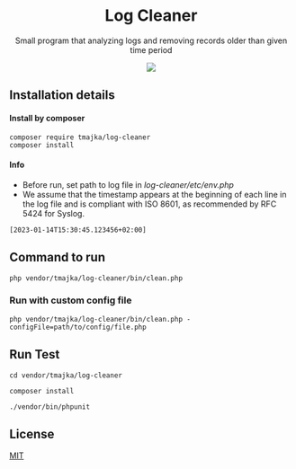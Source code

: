 <h1 align="center">Log Cleaner</h1> 

<div align="center">
  <p>Small program that analyzing logs and removing records older than given time period</p>
  <a href="https://opensource.org/licenses/MIT" target="_blank"><img src="https://img.shields.io/badge/license-MIT-blue.svg" /></a>
</div>


## Installation details

#### Install by composer

```
composer require tmajka/log-cleaner
composer install
```
#### Info
* Before run, set path to log file in *log-cleaner/etc/env.php*
* We assume that the timestamp appears at the beginning of each line in the log file and is compliant with ISO 8601, as recommended by RFC 5424 for Syslog.
```
[2023-01-14T15:30:45.123456+02:00]
```


## Command to run

```
php vendor/tmajka/log-cleaner/bin/clean.php
```
### Run with custom config file
```
php vendor/tmajka/log-cleaner/bin/clean.php -configFile=path/to/config/file.php
```
## Run Test
```
cd vendor/tmajka/log-cleaner
```
```
composer install
```
```
./vendor/bin/phpunit
```

## License

[MIT](https://opensource.org/licenses/MIT)

